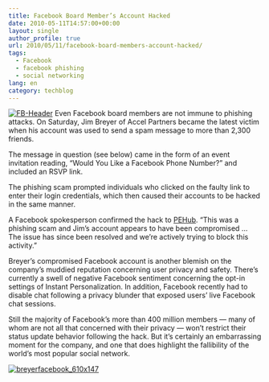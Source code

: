 ```yaml
---
title: Facebook Board Member’s Account Hacked
date: 2010-05-11T14:57:00+00:00
layout: single
author_profile: true
url: 2010/05/11/facebook-board-members-account-hacked/
tags:
  - Facebook
  - facebook phishing
  - social networking
lang: en
category: techblog
---
```

[![FB-Header](http://lh3.ggpht.com/_vaUVXcmC3OI/S-lpKJEdNUI/AAAAAAAACI4/va5zL9Qd5Vs/FB-Header_thumb%5B1%5D.jpg?imgmax=800 "FB-Header")](http://lh4.ggpht.com/_vaUVXcmC3OI/S-lpH0eL9XI/AAAAAAAACI0/qwwOH7BjXIc/s1600-h/FB-Header%5B3%5D.jpg) Even Facebook board members are not immune to phishing attacks. On Saturday, Jim Breyer of Accel Partners became the latest victim when his account was used to send a spam message to more than 2,300 friends. 

The message in question (see below) came in the form of an event invitation reading, “Would You Like a Facebook Phone Number?” and included an RSVP link. 

The phishing scam prompted individuals who clicked on the faulty link to enter their login credentials, which then caused their accounts to be hacked in the same manner. 

A Facebook spokesperson confirmed the hack to [PEHub](http://www.pehub.com/71201/facebook-loses-face-board-member%E2%80%99s-account-is-breached/). “This was a phishing scam and Jim’s account appears to have been compromised … The issue has since been resolved and we’re actively trying to block this activity.” 

Breyer’s compromised Facebook account is another blemish on the company’s muddied reputation concerning user privacy and safety. There’s currently a swell of negative Facebook sentiment concerning the opt-in settings of Instant Personalization. In addition, Facebook recently had to disable chat following a privacy blunder that exposed users’ live Facebook chat sessions. 

Still the majority of Facebook’s more than 400 million members — many of whom are not all that concerned with their privacy — won’t restrict their status update behavior following the hack. But it’s certainly an embarrassing moment for the company, and one that does highlight the fallibility of the world’s most popular social network.</p> 

[![breyerfacebook_610x147](http://lh6.ggpht.com/_vaUVXcmC3OI/S-lpOem_BgI/AAAAAAAACJA/6QQICV6iBAw/breyerfacebook_610x147_thumb%5B3%5D.png?imgmax=800 "breyerfacebook_610x147")](http://lh3.ggpht.com/_vaUVXcmC3OI/S-lpMKVRzKI/AAAAAAAACI8/Nn7oLwtdBCU/s1600-h/breyerfacebook_610x147%5B5%5D.png)